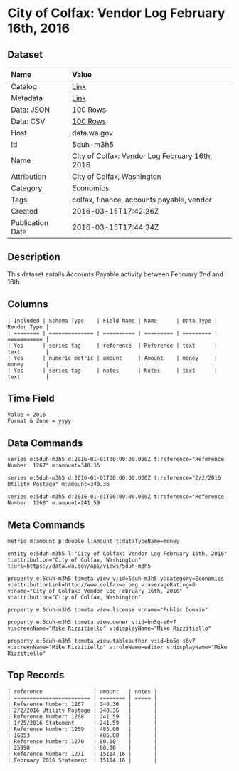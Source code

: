# City of Colfax: Vendor Log February 16th, 2016

## Dataset

| Name | Value |
| :--- | :---- |
| Catalog | [Link](https://catalog.data.gov/dataset/city-of-colfax-vendor-log-february-16th-2016) |
| Metadata | [Link](https://data.wa.gov/api/views/5duh-m3h5) |
| Data: JSON | [100 Rows](https://data.wa.gov/api/views/5duh-m3h5/rows.json?max_rows=100) |
| Data: CSV | [100 Rows](https://data.wa.gov/api/views/5duh-m3h5/rows.csv?max_rows=100) |
| Host | data.wa.gov |
| Id | 5duh-m3h5 |
| Name | City of Colfax: Vendor Log February 16th, 2016 |
| Attribution | City of Colfax, Washington |
| Category | Economics |
| Tags | colfax, finance, accounts payable, vendor |
| Created | 2016-03-15T17:42:26Z |
| Publication Date | 2016-03-15T17:44:34Z |

## Description

This dataset entails Accounts Payable activity between February 2nd and 16th.

## Columns

```ls
| Included | Schema Type    | Field Name | Name      | Data Type | Render Type |
| ======== | ============== | ========== | ========= | ========= | =========== |
| Yes      | series tag     | reference  | Reference | text      | text        |
| Yes      | numeric metric | amount     | Amount    | money     | money       |
| Yes      | series tag     | notes      | Notes     | text      | text        |
```

## Time Field

```ls
Value = 2016
Format & Zone = yyyy
```

## Data Commands

```ls
series e:5duh-m3h5 d:2016-01-01T00:00:00.000Z t:reference="Reference Number: 1267" m:amount=340.36

series e:5duh-m3h5 d:2016-01-01T00:00:00.000Z t:reference="2/2/2016 Utility Postage" m:amount=340.36

series e:5duh-m3h5 d:2016-01-01T00:00:00.000Z t:reference="Reference Number: 1268" m:amount=241.59
```

## Meta Commands

```ls
metric m:amount p:double l:Amount t:dataTypeName=money

entity e:5duh-m3h5 l:"City of Colfax: Vendor Log February 16th, 2016" t:attribution="City of Colfax, Washington" t:url=https://data.wa.gov/api/views/5duh-m3h5

property e:5duh-m3h5 t:meta.view v:id=5duh-m3h5 v:category=Economics v:attributionLink=http://www.colfaxwa.org v:averageRating=0 v:name="City of Colfax: Vendor Log February 16th, 2016" v:attribution="City of Colfax, Washington"

property e:5duh-m3h5 t:meta.view.license v:name="Public Domain"

property e:5duh-m3h5 t:meta.view.owner v:id=bn5q-s6v7 v:screenName="Mike Rizzitiello" v:displayName="Mike Rizzitiello"

property e:5duh-m3h5 t:meta.view.tableauthor v:id=bn5q-s6v7 v:screenName="Mike Rizzitiello" v:roleName=editor v:displayName="Mike Rizzitiello"
```

## Top Records

```ls
| reference                | amount   | notes | 
| ======================== | ======== | ===== | 
| Reference Number: 1267   | 340.36   |       | 
| 2/2/2016 Utility Postage | 340.36   |       | 
| Reference Number: 1268   | 241.59   |       | 
| 1/25/2016 Statement      | 241.59   |       | 
| Reference Number: 1269   | 485.00   |       | 
| 16853                    | 485.00   |       | 
| Reference Number: 1270   | 80.00    |       | 
| 25990                    | 80.00    |       | 
| Reference Number: 1271   | 15114.16 |       | 
| February 2016 Statement  | 15114.16 |       | 
```